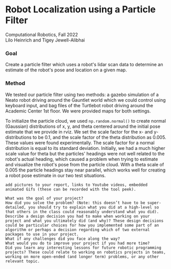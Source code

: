 # Robot Localization using a Particle Filter
Computational Robotics, Fall 2022  
Lilo Heinrich and Tigey Jewell-Alibhai  

### Goal
Create a particle filter which uses a robot's lidar scan data to determine an estimate of the robot's pose and location on a given map. 

### Method 
We tested our particle filter using two methods: a gazebo simulation of a Neato robot driving around the Gauntlet world which we could control using keyboard input, and bag files of the Turtlebot robot driving around the Academic Center 1st floor. We were provided maps for both settings.

To initialize the particle cloud, we used `np.random.normal()` to create normal (Gaussian) distributions of x, y, and theta centered around the initial pose estimate that we provide in rviz. We set the scale factor for the x- and y- distributions to be 0.1, and the scale factor of the theta distribution as 0.005. These values were found experimentally. The scale factor for a normal distribution is equal to its standard deviation. Initially, we had a much higher scale value for theta but the particles' headings were not well related to the robot's actual heading, which caused a problem when trying to estimate and visualize the robot's pose from the particle cloud. With a theta scale of 0.005 the particle headings stay near parallel, which works well for creating a robot pose estimate in our two test situations.





    add pictures to your report, links to Youtube videos, embedded animated Gifs (these can be recorded with the tool peek).

    What was the goal of your project?
    How did you solve the problem? (Note: this doesn’t have to be super-detailed, you should try to explain what you did at a high-level so that others in the class could reasonably understand what you did).
    Describe a design decision you had to make when working on your project and what you ultimately did (and why)? These design decisions could be particular choices for how you implemented some part of an algorithm or perhaps a decision regarding which of two external packages to use in your project.
    What if any challenges did you face along the way?
    What would you do to improve your project if you had more time?
    Did you learn any interesting lessons for future robotic programming projects? These could relate to working on robotics projects in teams, working on more open-ended (and longer term) problems, or any other relevant topic.
   
